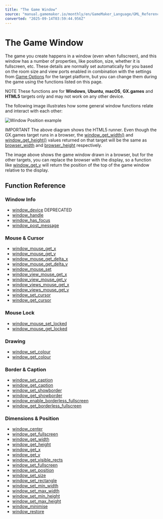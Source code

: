 ```yaml
---
title: "The Game Window"
source: "manual.gamemaker.io/monthly/en/GameMaker_Language/GML_Reference/Cameras_And_Display/The_Game_Window/The_Game_Window.htm"
converted: "2025-09-14T03:59:44.956Z"
---
```


# The Game Window

The game you create happens in a window (even when fullscreen), and this window has a number of properties, like position, size, whether it is fullscreen, etc. These details are normally set automatically for you based on the room size and view ports enabled in combination with the settings from [Game Options](../../../../../../../Settings/Game_Options.md) for the target platform, but you can change them during the game using the functions listed on this page.

NOTE These functions are for **Windows**, **Ubuntu**, **macOS**, **GX.games** and **HTML5** targets only and may not work on any other device.

The following image illustrates how some general window functions relate and interact with each other:

![Window Position example](../../../../assets/Images/Scripting_Reference/GML/Reference/Cameras_Display/window_position.png)

IMPORTANT The above diagram shows the HTML5 runner. Even though the GX.games target runs in a browser, the [window\_get\_width()](window_get_width.md) and [window\_get\_height()](window_get_height.md) values returned on that target will be the same as [browser\_width](../../Web_And_HTML5/browser_width.md) and [browser\_height](../../Web_And_HTML5/browser_height.md) respectively.

The image above shows the game window drawn in a browser, but for the other targets, you can replace the browser with the display, so a function like [window\_get\_y](window_get_y.md) will return the position of the top of the game window relative to the display.

## Function Reference

### Window Info

-   [window\_device](window_device.md) DEPRECATED
-   [window\_handle](window_handle.md)
-   [window\_has\_focus](window_has_focus.md)
-   [window\_post\_message](window_post_message.md)

### Mouse & Cursor

-   [window\_mouse\_get\_x](window_mouse_get_x.md)
-   [window\_mouse\_get\_y](window_mouse_get_y.md)
-   [window\_mouse\_get\_delta\_x](window_mouse_get_delta_x.md)
-   [window\_mouse\_get\_delta\_y](window_mouse_get_delta_y.md)
-   [window\_mouse\_set](window_mouse_set.md)
-   [window\_view\_mouse\_get\_x](window_view_mouse_get_x.md)
-   [window\_view\_mouse\_get\_y](window_view_mouse_get_y.md)
-   [window\_views\_mouse\_get\_x](window_views_mouse_get_x.md)
-   [window\_views\_mouse\_get\_y](window_views_mouse_get_y.md)
-   [window\_set\_cursor](window_set_cursor.md)
-   [window\_get\_cursor](window_get_cursor.md)

### Mouse Lock

-   [window\_mouse\_set\_locked](window_mouse_set_locked.md)
-   [window\_mouse\_get\_locked](window_mouse_get_locked.md)

### Drawing

-   [window\_set\_colour](window_set_colour.md)
-   [window\_get\_colour](window_get_colour.md)

### Border & Caption

-   [window\_set\_caption](window_set_caption.md)
-   [window\_get\_caption](window_get_caption.md)
-   [window\_set\_showborder](window_set_showborder.md)
-   [window\_get\_showborder](window_get_showborder.md)
-   [window\_enable\_borderless\_fullscreen](window_enable_borderless_fullscreen.md)
-   [window\_get\_borderless\_fullscreen](window_get_borderless_fullscreen.md)

### Dimensions & Position

-   [window\_center](window_center.md)
-   [window\_get\_fullscreen](window_get_fullscreen.md)
-   [window\_get\_width](window_get_width.md)
-   [window\_get\_height](window_get_height.md)
-   [window\_get\_x](window_get_x.md)
-   [window\_get\_y](window_get_y.md)
-   [window\_get\_visible\_rects](window_get_visible_rects.md)
-   [window\_set\_fullscreen](window_set_fullscreen.md)
-   [window\_set\_position](window_set_position.md)
-   [window\_set\_size](window_set_size.md)
-   [window\_set\_rectangle](window_set_rectangle.md)
-   [window\_set\_min\_width](window_set_min_width.md)
-   [window\_set\_max\_width](window_set_max_width.md)
-   [window\_set\_min\_height](window_set_min_height.md)
-   [window\_set\_max\_height](window_set_max_height.md)
-   [window\_minimise](window_minimise.md)
-   [window\_restore](window_restore.md)